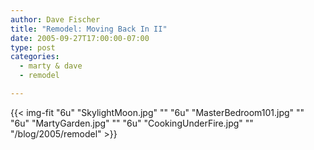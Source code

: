 ```yaml
---
author: Dave Fischer
title: "Remodel: Moving Back In II"
date: 2005-09-27T17:00:00-07:00
type: post
categories:
  - marty & dave
  - remodel

---
```


<!--more-->

{{< img-fit
    "6u" "SkylightMoon.jpg" ""
    "6u" "MasterBedroom101.jpg" ""
    "6u" "MartyGarden.jpg" ""
    "6u" "CookingUnderFire.jpg" ""
    "/blog/2005/remodel" >}}

